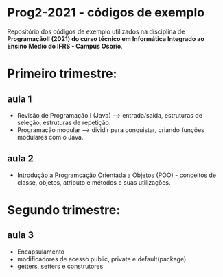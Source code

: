 # Prog2-2021 - códigos de exemplo
Repositório dos códigos de exemplo utilizados na disciplina de **ProgramaçãoII (2021) do curso técnico em Informática Integrado ao Ensino Médio do IFRS - Campus Osorio**.
# Primeiro trimestre:
## aula 1
* Revisão de Programação I (Java) --> entrada/saída, estruturas de seleção, estruturas de repetição.
* Programação modular --> dividir para conquistar, criando funções modulares com o Java.

## aula 2
* Introdução a Programcação Orientada a Objetos (POO) - conceitos de classe, objetos, atributo e métodos e suas utilizações.

# Segundo trimestre:
## aula 3
* Encapsulamento
* modificadores de acesso public, private e default(package)
* getters, setters e construtores